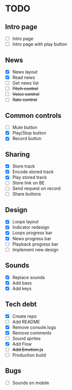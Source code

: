 # TODO

## Intro page
- [ ] Intro page
- [ ] Intro page with play button

## News
- [x] News layout  
- [x] Read news  
- [ ] Get news list  
- [ ] <s>Pitch control</s>  
- [ ] <s>Voice control</s>  
- [ ] <s>Rate control</s>  

## Common controls
- [ ] Mute button  
- [x] Play/Stop button  
- [x] Record button  

## Sharing
- [x] Store track  
- [x] Encode stored track  
- [x] Play stored track  
- [ ] Store link on BE  
- [ ] Send request on record
- [ ] Share buttons  

## Design
- [x] Loops layout  
- [x] Indicator redesign  
- [x] Loops progress bar  
- [x] News progress bar  
- [ ] Playback progress bar  
- [ ] Implement new design 

## Sounds
- [x] Replace sounds  
- [x] Add bass  
- [x] Add keys  

## Tech debt
- [x] Create repo  
- [ ] Add README  
- [x] Remove console.logs
- [x] Remove comments
- [ ] Sound sprites    
- [x] Add Flow
- [ ] <s>Add Emotion.js</s>
- [ ] Production build

## Bugs
- [ ] Sounds on mobile
